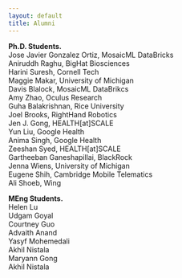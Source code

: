 ```yaml
---
layout: default
title: Alumni
---
```

<b> Ph.D. Students.</b> <br>
Jose Javier Gonzalez Ortiz, MosaicML DataBricks <br>
Aniruddh Raghu, BigHat Biosciences <br>
Harini Suresh, Cornell Tech <br>
Maggie Makar, University of Michigan  <br>
Davis Blalock, MosaicML DataBrikcs <br>
Amy Zhao, Oculus Research<br>
Guha Balakrishnan, Rice University <br>
Joel Brooks, RightHand Robotics <br>
Jen J. Gong, HEALTH[at]SCALE <br>
Yun Liu, Google Health<br>
Anima Singh, Google Health<br>
Zeeshan Syed, HEALTH[at]SCALE <br>
Gartheeban Ganeshapillai, BlackRock <br>
Jenna Wiens, University of Michigan<br>
Eugene Shih, Cambridge Mobile Telematics<br>
Ali Shoeb, Wing<br>

<b> MEng Students.</b> <br>
Helen Lu <br>
Udgam Goyal <br>
Courtney Guo <br>
Advaith Anand <br>
Yasyf Mohemedali <br>
Akhil Nistala <br>
Maryann Gong <br>
Akhil Nistala <br>
